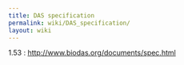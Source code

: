 ```yaml
---
title: DAS specification
permalink: wiki/DAS_specification/
layout: wiki
---
```


1.53 : <http://www.biodas.org/documents/spec.html>  


